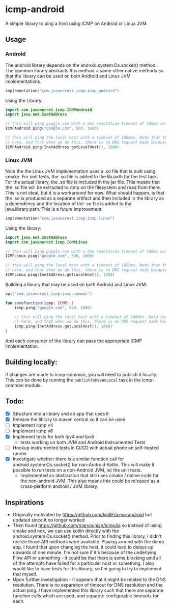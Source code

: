 # icmp-android 
A simple library to ping a host using ICMP on Android or Linux JVM.

## Usage

### Android
The android library depends on the android.system.Os.socket() method. The common library abstracts
this method + some other native methods so that the library can be used on both Android and Linux
JVM implementations.
```kotlin
implementation("com.jasonernst.icmp:icmp-android")
```

Using the Library:
```kotlin
import com.jasonernst.icmp.ICMPAndroid 
import java.net.InetAddress

// this will ping google.com with a dns resolution timeout of 500ms and an ICMP timeout of 1000ms
ICMPAndroid.ping("google.com", 500, 1000)

// this will ping the local host with a timeout of 1000ms. Note that the InetAddress object is used
// here, and that when we do this, there is no DNS request made because we already have the IP address
ICMPAndroid.ping(InetAddress.getLocalHost(), 1000)
```

### Linux JVM
Note the the Linux JVM implementation uses a .so file that is built using cmake. For unit tests,
the .so file is added to the lib path for the test task. For the actual library, the .so file is
included in the jar file. This means that the .so file will be extracted to /tmp on the filesystem
and read from there. This is not ideal, but it is a workaround for now. What should happen, is that
the .so is produced as a separate artifact and then included in the library as a dependency and the
location of the .so file is added to the java.library.path. This is a future improvement.
```kotlin
implementation("com.jasonernst.icmp:icmp-linux")
```

Using the library:
```kotlin
import java.net.InetAddress
import com.jasonernst.icmp.ICMPLinux

// this will ping google.com with a dns resolution timeout of 500ms and an ICMP timeout of 1000ms
ICMPLinux.ping("google.com", 500, 1000)

// this will ping the local host with a timeout of 1000ms. Note that the InetAddress object is used
// here, and that when we do this, there is no DNS request made because we already have the IP address
ICMPLinux.ping(InetAddress.getLocalHost(), 1000)
```

Building a library that may be used on both Android and Linux JVM:
```kotlin
api("com.jasonernst.icmp:icmp-common")
```

```kotlin
fun someFunction(icmp: ICMP) {
    icmp.ping("google.com", 500, 1000)

    // this will ping the local host with a timeout of 1000ms. Note that the InetAddress object is used
    // here, and that when we do this, there is no DNS request made because we already have the IP address
    icmp.ping(InetAddress.getLocalHost(), 1000)
}
```
And each consumer of the library can pass the appropriate ICMP implementation.

## Building locally:
If changes are made to icmp-common, you will need to publish it locally. 
This can be done by running the `publishToMavenLocal` task in the icmp-common module.

## Todo:
- [x] Structure into a library and an app that uses it
- [x] Release the library to maven central so it can be used
- [ ] Implement icmp v4
- [ ] Implement icmp v6
- [x] Implement tests for both Ipv4 and Ipv6
  - tests working on both JVM and Android Instrumented Tests 
- [ ] Hookup instrumented tests in CI/CD with actual phone on self-hosted runner
- [x] Investigate whether there is a similar function call for android.system.Os.socket() for 
      non-Android Kotlin. This will make it possible to run tests on a non-Android JVM, ie) the unit
      tests.
  - Implemented an abstraction that still uses cmake / native code for the non-android JVM. This
    also means this could be released as a cross-platform android / JVM library.

## Inspirations
- Originally motivated by https://github.com/kirillF/icmp-android but updated since it no longer
  worked
- Then found https://github.com/marsounjan/icmp4a so instead of using cmake and ndk, we can use
  kotlin directly with the android.system.Os.socket() method. Prior to finding this library, I
  didn't realize those API methods were available. Playing around with the demo app, I found that
  upon changing the host, it could lead to delays up upwards of one minute. I'm not sure if it's
  because of the underlying Flow API or something - it could be that there is some blocking until
  all of the attempts have failed for a particular host or something. I also would like to have
  tests for this library, so I'm going to try to implement that myself.
- Upon further investigation - it appears that it might be related to the DNS resolution. There is
  no separation of timeout for DNS resolution and the actual ping. I have implemented this library
  such that there are separate function calls which are used, and separate configurable timeouts for
  each.